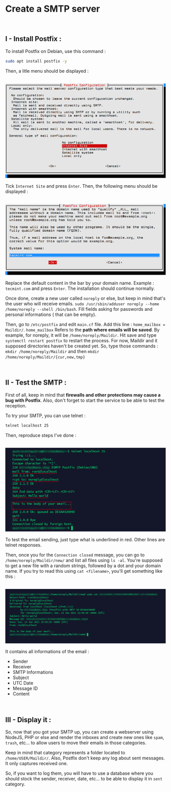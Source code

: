 # Create a SMTP server

<br>

## I - Install Postfix :

To install Postfix on Debian, use this command :
<br>
```bash
sudo apt install postfix -y
```

Then, a litle menu should be displayed :

<br>
<img src="./assets/postfix-setup-step-1.png">
<br>

Tick `Internet Site` and press `Enter`. Then, the following menu should be displayed :

<br>
<img src="./assets/postfix-setup-step-2.png">
<br>

Replace the default content in the bar by your domain name. Example : `tecmint.com` and press `Enter`. The installation should continue normally.

Once done, create a new user called `noreply` or else, but keep in mind that's the user who will receive emails. `sudo /usr/sbin/adduser noreply --home /home/noreply --shell /bin/bash`. Fill fields asking for passwords and personal informations ( that can be empty).

Then, go to `/etc/postfix` and edit `main.cf` file. Add this line : `home_mailbox = Maildir/`. `home_mailbox` Refers to the **path where emails will be saved**. By example, for noreply, it will be `/home/noreply/Maildir`. Hit save and type `systemctl restart postfix` to restart the process. For now, Maildir and it supposed directories haven't be created yet. So, type those commands : `mkdir /home/noreply/Maildir` and then `mkdir /home/noreply/Maildir/{cur,new,tmp}`

<br>

## II - Test the SMTP :

First of all, keep in mind that **firewalls and other protections may cause a bug with Postfix**. Also, don't forget to start the service to be able to test the reception.

To try your SMTP, you can use telnet :
<br>
```bash
telnet localhost 25
```

Then, reproduce steps I've done :

<br>
<img src="./assets/telnet-test-step-1.png">
<br>

To test the email sending, just type what is underlined in red. Other lines are telnet responses.

Then, once you for the `Connection closed` message, you can go to `/home/noreply/Maildir/new/` and list all files using `ls -al`. You're supposed to get a new file with a random strings, followed by a dot and your domain name. If you try to read this using `cat <filename>`, you'll get something like this :

<br>
<img src="./assets/telnet-test-step-2.png">
<br>

It contains all informations of the email :

<ul>
    <li>Sender</li>
    <li>Receiver</li>
    <li>SMTP Informations</li>
    <li>Subject</li>
    <li>UTC Date</li>
    <li>Message ID</li>
    <li>Content</li>
</ul>

<br>

## III - Display it :

So, now that you got your SMTP up, you can create a webserver using NodeJS, PHP or else and render the inboxes and create new ones like `spam`, `trash`, etc... to allow users to move their emails in those categories.

Keep in mind that category represents a folder located to `/home/USER/Maildir/`. Also, Postfix don't keep any log about sent messages. It only captures received one.

So, if you want to log them, you will have to use a database where you should stock the sender, receiver, date, etc... to be able to display it in `sent` category.
